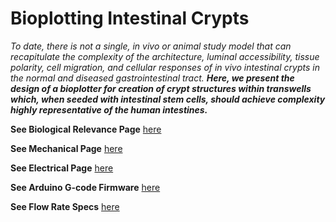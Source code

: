 # Bioplotting Intestinal Crypts
<p style="text-align: center;">
  
_To date, there is not a single, in vivo or animal study model that can recapitulate the complexity of the architecture, luminal accessibility, tissue polarity, cell migration, and cellular responses of in vivo intestinal crypts in the normal and diseased gastrointestinal tract._ _**Here, we present the design of a bioplotter for creation of crypt structures within transwells which, when seeded with intestinal stem cells, should achieve complexity highly representative of the human intestines.**_


**See Biological Relevance Page** [here](/Bioplotting-Crypts/Biological-Relevance)



**See Mechanical Page** [here](/Bioplotting-Crypts/Mechanical-Assembly)



**See Electrical Page** [here](/Bioplotting-Crypts/Electrical-Assembly)



**See Arduino G-code Firmware** [here](/Bioplotting-Crypts/Arduino-G-Code)



**See Flow Rate Specs** [here](/Bioplotting-Crypts/Specs)

